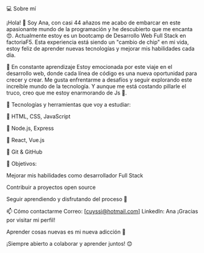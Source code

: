 💻 Sobre mí

¡Hola! 👋 Soy Ana, con casi 44 añazos me acabo de embarcar en este apasionante mundo de la programación y he descubierto que me encanta 😍. Actualmente estoy es un bootcamp de Desarrollo Web Full Stack en factoriaF5. Esta experiencia está siendo un "cambio de chip" en mi vida, estoy feliz de aprender nuevas tecnologías y mejorar mis habilidades cada día.

🚀 En constante aprendizaje
Estoy emocionada por este viaje en el desarrollo web, donde cada línea de código es una nueva oportunidad para crecer y crear. Me gusta enfrentarme a desafíos y seguir explorando este increíble mundo de la tecnología. Y aunque me está costando pillarle el truco, creo que me estoy enarmorando de Js 🥰.


🔧 Tecnologías y herramientas que voy a estudiar:

📌 HTML, CSS, JavaScript

📌 Node.js, Express

📌 React, Vue.js

📌 Git & GitHub



🌱 Objetivos:

Mejorar mis habilidades como desarrollador Full Stack

Contribuir a proyectos open source

Seguir aprendiendo y disfrutando del proceso 🚀


📫 Cómo contactarme
Correo: [cuyssi@hotmail.com]
LinkedIn: Ana
¡Gracias por visitar mi perfil!


Aprender cosas nuevas es mi nueva adicción 🤩


¡Siempre abierto a colaborar y aprender juntos! 😊
